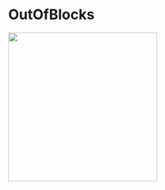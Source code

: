 # OutOfBlocks

<img src="https://github.com/realspectralwolf/OutOfBlocks/assets/84773603/1496f832-69ea-4db2-bb29-deb66341c8c1" width="300" />
